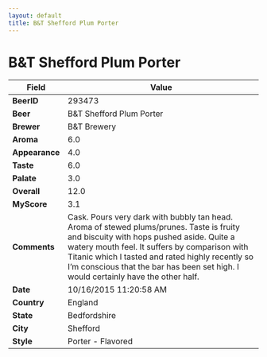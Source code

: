 ```yaml
---
layout: default
title: B&T Shefford Plum Porter
---
```


# B&T Shefford Plum Porter

| Field         | Value     |
|---------------|-----------|
| **BeerID** | 293473 |
| **Beer** | B&T Shefford Plum Porter |
| **Brewer** | B&T Brewery |
| **Aroma** | 6.0 |
| **Appearance** | 4.0 |
| **Taste** | 6.0 |
| **Palate** | 3.0 |
| **Overall** | 12.0 |
| **MyScore** | 3.1 |
| **Comments** | Cask. Pours very dark with bubbly tan head. Aroma of stewed plums/prunes. Taste is fruity and biscuity with hops pushed aside. Quite a watery mouth feel. It suffers by comparison with Titanic which I tasted and rated highly recently so I’m conscious that the bar has been set high. I would certainly have the other half. |
| **Date** | 10/16/2015 11:20:58 AM |
| **Country** | England |
| **State** | Bedfordshire |
| **City** | Shefford |
| **Style** | Porter - Flavored |
